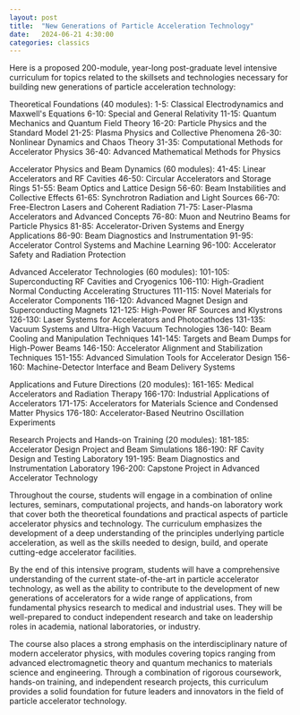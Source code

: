 ```yaml
---
layout: post
title:  "New Generations of Particle Acceleration Technology"
date:   2024-06-21 4:30:00
categories: classics
---
```


Here is a proposed 200-module, year-long post-graduate level intensive curriculum for topics related to the skillsets and technologies necessary for building new generations of particle acceleration technology:

Theoretical Foundations (40 modules):
1-5: Classical Electrodynamics and Maxwell's Equations
6-10: Special and General Relativity
11-15: Quantum Mechanics and Quantum Field Theory
16-20: Particle Physics and the Standard Model
21-25: Plasma Physics and Collective Phenomena
26-30: Nonlinear Dynamics and Chaos Theory
31-35: Computational Methods for Accelerator Physics
36-40: Advanced Mathematical Methods for Physics

Accelerator Physics and Beam Dynamics (60 modules):
41-45: Linear Accelerators and RF Cavities
46-50: Circular Accelerators and Storage Rings
51-55: Beam Optics and Lattice Design
56-60: Beam Instabilities and Collective Effects
61-65: Synchrotron Radiation and Light Sources
66-70: Free-Electron Lasers and Coherent Radiation
71-75: Laser-Plasma Accelerators and Advanced Concepts
76-80: Muon and Neutrino Beams for Particle Physics
81-85: Accelerator-Driven Systems and Energy Applications
86-90: Beam Diagnostics and Instrumentation
91-95: Accelerator Control Systems and Machine Learning
96-100: Accelerator Safety and Radiation Protection

Advanced Accelerator Technologies (60 modules):
101-105: Superconducting RF Cavities and Cryogenics
106-110: High-Gradient Normal Conducting Accelerating Structures
111-115: Novel Materials for Accelerator Components
116-120: Advanced Magnet Design and Superconducting Magnets
121-125: High-Power RF Sources and Klystrons
126-130: Laser Systems for Accelerators and Photocathodes
131-135: Vacuum Systems and Ultra-High Vacuum Technologies
136-140: Beam Cooling and Manipulation Techniques
141-145: Targets and Beam Dumps for High-Power Beams
146-150: Accelerator Alignment and Stabilization Techniques
151-155: Advanced Simulation Tools for Accelerator Design
156-160: Machine-Detector Interface and Beam Delivery Systems

Applications and Future Directions (20 modules):
161-165: Medical Accelerators and Radiation Therapy
166-170: Industrial Applications of Accelerators
171-175: Accelerators for Materials Science and Condensed Matter Physics
176-180: Accelerator-Based Neutrino Oscillation Experiments

Research Projects and Hands-on Training (20 modules):
181-185: Accelerator Design Project and Beam Simulations
186-190: RF Cavity Design and Testing Laboratory
191-195: Beam Diagnostics and Instrumentation Laboratory
196-200: Capstone Project in Advanced Accelerator Technology

Throughout the course, students will engage in a combination of online lectures, seminars, computational projects, and hands-on laboratory work that cover both the theoretical foundations and practical aspects of particle accelerator physics and technology. The curriculum emphasizes the development of a deep understanding of the principles underlying particle acceleration, as well as the skills needed to design, build, and operate cutting-edge accelerator facilities.

By the end of this intensive program, students will have a comprehensive understanding of the current state-of-the-art in particle accelerator technology, as well as the ability to contribute to the development of new generations of accelerators for a wide range of applications, from fundamental physics research to medical and industrial uses. They will be well-prepared to conduct independent research and take on leadership roles in academia, national laboratories, or industry.

The course also places a strong emphasis on the interdisciplinary nature of modern accelerator physics, with modules covering topics ranging from advanced electromagnetic theory and quantum mechanics to materials science and engineering. Through a combination of rigorous coursework, hands-on training, and independent research projects, this curriculum provides a solid foundation for future leaders and innovators in the field of particle accelerator technology.